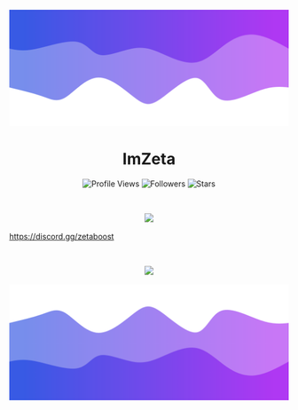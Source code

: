 ![Header](./header.png)

<h1 align="center">ImZeta</h1>
<a href="https://github.com/BeastTrusted"></a>

<p align="center">
  <img height="25" src="https://api.visitorbadge.io/api/VisitorHit?user=BeastTrusted&countColorcountColor&countColor=%23006EFF" alt="Profile Views"/>
  <img height="25" src="https://img.shields.io/github/followers/BeastTrusted?color=4a12ba&style=for-the-badge&logo=github&label=Follow" alt="Followers"/>
  <img height="25" src="https://img.shields.io/github/stars/BeastTrusted?color=f429ff&style=for-the-badge&logo=github&label=Stars" alt="Stars"/>
</p>
<br>
<p align="center">
    <img src="https://skillicons.dev/icons?i=py,go,nodejs,html,cs"/>
</p>

https://discord.gg/zetaboost

<br>

<p align="center">
  <img src="https://github-readme-stats.vercel.app/api/?username=BeastTrusted&title_color=674fc9&text_color=9f9f9f&show_icons=true&bg_color=00000000&hide_border=true&icon_color=674fc9&hide_title=true&count_private=true" />
</p>

![Footer](./footer.png)
